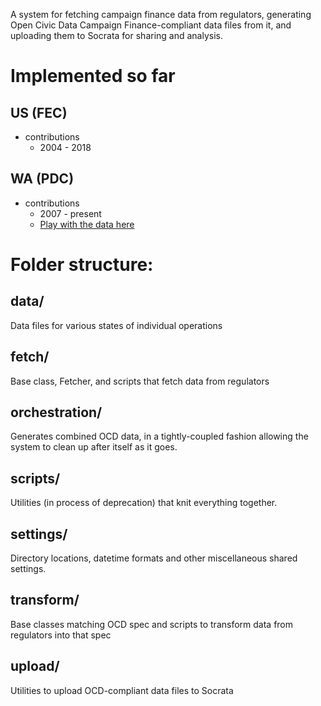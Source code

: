 A system for fetching campaign finance data from regulators, generating Open Civic Data Campaign Finance-compliant data files from it, and uploading them to Socrata for sharing and analysis.

Implemented so far
==================

US (FEC)
--------
  - contributions
    - 2004 - 2018

WA (PDC)
--------
 - contributions
   - 2007 - present
   - [Play with the data here](https://abrahamepton.demo.socrata.com/dataset/WA-Campaign-Finance-FEC-and-PDC/gth4-t69d)

Folder structure:
=================

data/
-----
  Data files for various states of individual operations

fetch/
------
  Base class, Fetcher, and scripts that fetch data from regulators

orchestration/
--------------
  Generates combined OCD data, in a tightly-coupled fashion allowing the system to clean up after itself as it goes.

scripts/
--------
  Utilities (in process of deprecation) that knit everything together.

settings/
---------
  Directory locations, datetime formats and other miscellaneous shared settings.

transform/
----------
  Base classes matching OCD spec and scripts to transform data from regulators into that spec

upload/
-------
  Utilities to upload OCD-compliant data files to Socrata